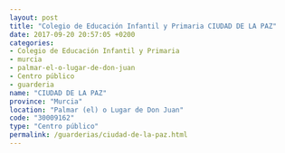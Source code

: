 ```yaml
---
layout: post
title: "Colegio de Educación Infantil y Primaria CIUDAD DE LA PAZ"
date: 2017-09-20 20:57:05 +0200
categories:
- Colegio de Educación Infantil y Primaria
- murcia
- palmar-el-o-lugar-de-don-juan
- Centro público
- guarderia
name: "CIUDAD DE LA PAZ"
province: "Murcia"
location: "Palmar (el) o Lugar de Don Juan"
code: "30009162"
type: "Centro público"
permalink: /guarderias/ciudad-de-la-paz.html
---
```

